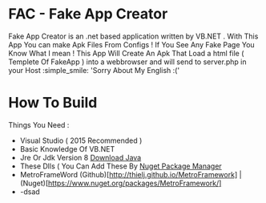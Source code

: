 # FAC - Fake App Creator
Fake App Creator is an .net based application written by VB.NET . With This App You can make Apk Files From Configs ! If You See Any Fake Page You Know What I mean ! This App Will Create An Apk That Load a html file ( Templete Of FakeApp ) into a webbrowser and will send to server.php in your Host :simple_smile:
'Sorry About My English :('
# How To Build
Things You Need :
- Visual Studio ( 2015 Recommended )
- Basic Knowledge Of VB.NET
- Jre Or Jdk Version 8 [Download Java](https://java.com/download)
- These Dlls ( You Can Add These By [Nuget Package Manager](https://www.nuget.org/)
- MetroFrameWord (Github)[http://thielj.github.io/MetroFramework] | (Nuget)[https://www.nuget.org/packages/MetroFramework/]
- -dsad
